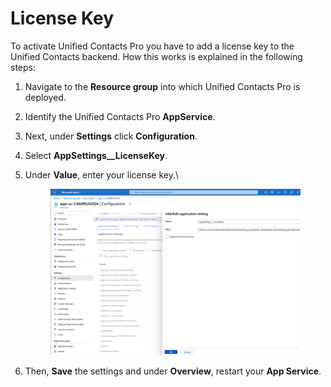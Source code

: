 # License Key

To activate Unified Contacts Pro you have to add a license key to the Unified Contacts backend. How this works is explained in the following steps:

1. Navigate to the **Resource group** into which Unified Contacts Pro is deployed.
2. Identify the Unified Contacts Pro **AppService**.
3. Next, under **Settings** click **Configuration**.
4. Select **AppSettings\_\_LicenseKey**.
5.  Under **Value**, enter your license key.\


    <figure><img src="../.gitbook/assets/image (1) (1).png" alt=""><figcaption></figcaption></figure>
6. Then, **Save** the settings and under **Overview**, restart your **App Service**.
